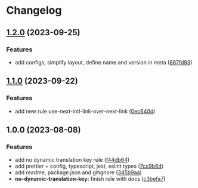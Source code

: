 # Changelog

## [1.2.0](https://github.com/csi-lk/eslint-plugin-next-intl/compare/v1.1.0...v1.2.0) (2023-09-25)


### Features

* add configs, simplify layout, define name and version in meta ([887fd93](https://github.com/csi-lk/eslint-plugin-next-intl/commit/887fd9321dd27a32e88c2059c708c8da5888fef5))

## [1.1.0](https://github.com/csi-lk/eslint-plugin-next-intl/compare/v1.0.0...v1.1.0) (2023-09-22)


### Features

* add new rule use-next-intl-link-over-next-link ([0ec640d](https://github.com/csi-lk/eslint-plugin-next-intl/commit/0ec640d48f8ca136b3f9146a5e8deffa9c9a9b99))

## 1.0.0 (2023-08-08)


### Features

* add no dynamic translation key rule ([f44db64](https://github.com/csi-lk/eslint-plugin-next-intl/commit/f44db647261362dbbfc790b1f2a0ddeedc0775ea))
* add prettier + config, typescript, jest, eslint types ([7cc9b6d](https://github.com/csi-lk/eslint-plugin-next-intl/commit/7cc9b6dee768c8e913434dcece4c0b0b9e7efbb3))
* add readme, package.json and gitignore ([345b9aa](https://github.com/csi-lk/eslint-plugin-next-intl/commit/345b9aa0dc49aad3b8f248fb9c81af915645e54f))
* **no-dynamic-translation-key:** finish rule with docs ([c3befa7](https://github.com/csi-lk/eslint-plugin-next-intl/commit/c3befa7cf26ba206ce13c88b277d2799decbd245))
